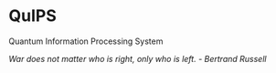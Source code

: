 # QuIPS
Quantum Information Processing System

*War does not matter who is right, only who is left. - Bertrand Russell*

